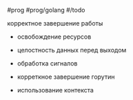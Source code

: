 #prog #prog/golang  #/todo

корректное завершение работы
- освобождение ресурсов
- целостность данных перед выходом

- обработка сигналов
- корреткное завершение горутин
- использование контекста